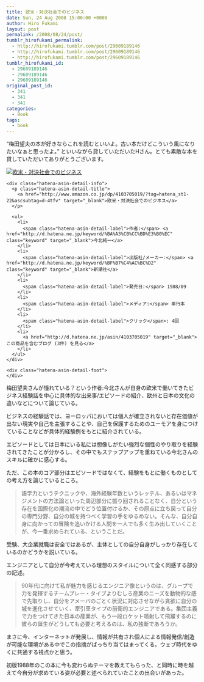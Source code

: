 ```yaml
---
title: 欧米・対決社会でのビジネス
date: Sun, 24 Aug 2008 15:00:00 +0000
author: Hiro Fukami
layout: post
permalink: /2008/08/24/post/
tumblr_hirofukami_permalink:
  - http://hirofukami.tumblr.com/post/29609189146
  - http://hirofukami.tumblr.com/post/29609189146
  - http://hirofukami.tumblr.com/post/29609189146
tumblr_hirofukami_id:
  - 29609189146
  - 29609189146
  - 29609189146
original_post_id:
  - 341
  - 341
  - 341
categories:
  - Book
tags:
  - book
---
```

<div class="section">
  <p>
    &#8220;梅田望夫の本が好きならこれを読むといいよ。古い本だけどこういう風になりたいなぁと思ったよ。&#8221; といいながら貸していただいたHさん。とても素敵な本を貸していただいてありがとうございます。
  </p>
  
  <div class="hatena-asin-detail">
    <p>
      <a href="http://www.amazon.co.jp/dp/4103705019/?tag=hatena_st1-22&ascsubtag=d-4tfv" target="_blank"><img src="http://d.hatena.ne.jp/images/hatena_aws.gif?w=830" class="hatena-asin-detail-image" alt="欧米・対決社会でのビジネス" title="欧米・対決社会でのビジネス" data-recalc-dims="1" /></a>
    </p>
    
    <div class="hatena-asin-detail-info">
      <p class="hatena-asin-detail-title">
        <a href="http://www.amazon.co.jp/dp/4103705019/?tag=hatena_st1-22&ascsubtag=d-4tfv" target="_blank">欧米・対決社会でのビジネス</a>
      </p>
      
      <ul>
        <li>
          <span class="hatena-asin-detail-label">作者:</span> <a href="http://d.hatena.ne.jp/keyword/%BA%A3%CB%CC%BD%E3%B0%EC" class="keyword" target="_blank">今北純一</a>
        </li>
        <li>
          <span class="hatena-asin-detail-label">出版社/メーカー:</span> <a href="http://d.hatena.ne.jp/keyword/%BF%B7%C4%AC%BC%D2" class="keyword" target="_blank">新潮社</a>
        </li>
        <li>
          <span class="hatena-asin-detail-label">発売日:</span> 1988/09
        </li>
        <li>
          <span class="hatena-asin-detail-label">メディア:</span> 単行本
        </li>
        <li>
          <span class="hatena-asin-detail-label">クリック</span>: 4回
        </li>
        <li>
          <a href="http://d.hatena.ne.jp/asin/4103705019" target="_blank">この商品を含むブログ (3件) を見る</a>
        </li>
      </ul>
    </div>
    
    <div class="hatena-asin-detail-foot">
    </div>
  </div>
  
  <p>
    梅田望夫さんが憧れている？という作者:今北さんが自身の欧米で働いてきたビジネス経験話を中心に具体的な出来事/エピソードの紹介、欧州と日本の文化の違いなどについて論じている。
  </p>
  
  <p>
    ビジネスの経験話では、ヨーロッパにおいては個人が確立されないと存在価値が出ない現実や自己を主張することや、自己を保護するためのユーモアを身につけていることなどが具体的経験例をもとに紹介されている。
  </p>
  
  <p>
    エピソードとしては日本にいる私には想像しがたい強烈な個性のやり取りを経験されてきたことが分かるし、その中でもステップアップを重ねている今北さんのスキルに確かに感心する。
  </p>
  
  <p>
    ただ、この本のコア部分はエピソードではなくて、経験をもとに働くものとしての考え方を論じているところ。
  </p>
  
  <blockquote>
    <p>
      語学力というテクニックや、海外経験年数というレッテル、あるいはマネジメントの方法論といった周辺部分に振り回されることなく、自分という存在を国際化の潮流の中でどう位置付けるか、その原点に立ち戻って自分の専門分野、自分の城を持つべく学習の手をゆるめない。そんな、自分自身に向かっての冒険を追いかける人間を一人でも多く生み出していくことが、今一番求められている、ということだ。
    </p>
  </blockquote>
  
  <p>
    受験、大企業就職は安全ではあるが、主体としての自分自身がしっかり存在しているのかどうかを説いている。
  </p>
  
  <p>
    エンジニアとして自分が今考えている理想のスタイルについて全く同感する部分の記述。
  </p>
  
  <blockquote>
    <p>
      90年代に向けて私が魅力を感じるエンジニア像というのは、グループで力を発揮するチームプレー・タイプよりむしろ産業のニーズを動物的な感で先取りし、自分をアメーバのごとく状況に対応させながら貪欲に自分の城を進化させていく、牽引車タイプの前衛的エンジニアである。集団主義で力をつけてきた日本の産業が、もう一段ロケット噴射して飛躍するのに彼らの誕生がどうしても必要と考えるのは、私の独断であろうか。
    </p>
  </blockquote>
  
  <p>
    まさに今、インターネットが発展し、情報が共有され個人による情報発信/創造が可能な環境がある中でこの指摘がばっちり当てはまってくる。ウェブ時代をゆくに共通する視点かと思う。
  </p>
  
  <p>
    初版1988年のこの本に今も変わらぬテーマを教えてもらった、と同時に時を越えて今自分が求めている姿が必要と述べられていたことの出会いがあった。
  </p>
</div>